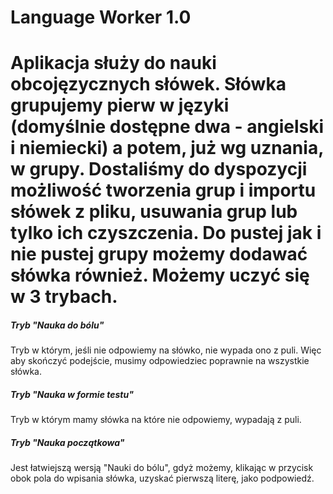 Language Worker 1.0
===============
Aplikacja służy do nauki obcojęzycznych słówek. Słówka grupujemy pierw w języki (domyślnie dostępne dwa - angielski i niemiecki) a potem, już
wg uznania, w grupy. Dostaliśmy do dyspozycji możliwość tworzenia grup i importu słówek z pliku, usuwania grup lub tylko ich czyszczenia. Do pustej jak i nie pustej grupy
możemy dodawać słówka również.
Możemy uczyć się w 3 trybach.
===============
##### Tryb "Nauka do bólu"
Tryb w którym, jeśli nie odpowiemy na słówko, nie wypada ono z puli. Więc aby skończyć podejście, musimy odpowiedziec poprawnie na wszystkie słówka.

##### Tryb "Nauka w formie testu"
Tryb w którym mamy słówka na które nie odpowiemy, wypadają z puli. 

##### Tryb "Nauka początkowa"
Jest łatwiejszą wersją "Nauki do bólu", gdyż możemy, klikając w przycisk obok pola do wpisania słówka, uzyskać pierwszą literę, jako podpowiedź.


